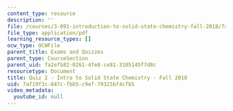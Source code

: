 ```yaml
---
content_type: resource
description: ''
file: /courses/3-091-introduction-to-solid-state-chemistry-fall-2018/7af19f3c847cfbb5c9ef79325bf4cfb5_MIT3_091F18_Q02.pdf
file_type: application/pdf
learning_resource_types: []
ocw_type: OCWFile
parent_title: Exams and Quizzes
parent_type: CourseSection
parent_uid: fa2efb82-0261-4fe8-ce81-3105145f7d8c
resourcetype: Document
title: Quiz 2 - Intro to Solid State Chemistry - Fall 2018
uid: 7af19f3c-847c-fbb5-c9ef-79325bf4cfb5
video_metadata:
  youtube_id: null
---
```


